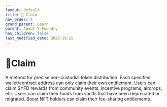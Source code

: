 ```yaml
---
layout: default
title: 💸 Claim
nav_order: 4
grand_parent: Learn
parent: About Y-Foundry
has_children: false
last_modified_date: 2022-10-25
---
```


# 💸Claim

A method for precise non-custodial token distribution. Each specified wallet/contract address can only claim their own entitlement.
Users can claim $YFD rewards from community events, incentive programs, airdrops, etc.
Users can claim their funds from vaults that have been deprecated or migrated.
Boost NFT holders can claim their fee-sharing entitlements.
